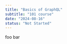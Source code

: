```yaml
---
title: "Basics of GraphQL"
subtitle: "101 course"
date: "2024-08-16"
status: "Not Started"
---
```


foo bar
